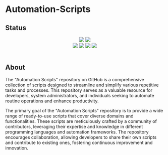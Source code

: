 # Automation-Scripts

## Status
<div align="center">
<img src="https://forthebadge.com/images/badges/built-with-love.svg" />
<img src="https://forthebadge.com/images/badges/built-by-developers.svg" />
 <br>
  <img src="https://img.shields.io/github/issues/prrockzed/Automation-Scripts?style=for-the-badge" />
  <img src="https://img.shields.io/github/forks/prrockzed/Automation-Scripts?style=for-the-badge" />
  <img src="https://img.shields.io/github/stars/prrockzed/Automation-Scripts?style=for-the-badge" />
  <img src="https://img.shields.io/github/contributors/prrockzed/Automation-Scripts?style=for-the-badge" />
  </div>
<br>

## About
The "Automation Scripts" repository on GitHub is a comprehensive collection of scripts designed to streamline and simplify various repetitive tasks and processes. This repository serves as a valuable resource for developers, system administrators, and individuals seeking to automate routine operations and enhance productivity.

The primary goal of the "Automation Scripts" repository is to provide a wide range of ready-to-use scripts that cover diverse domains and functionalities. These scripts are meticulously crafted by a community of contributors, leveraging their expertise and knowledge in different programming languages and automation frameworks. The repository encourages collaboration, allowing developers to share their own scripts and contribute to existing ones, fostering continuous improvement and innovation.
